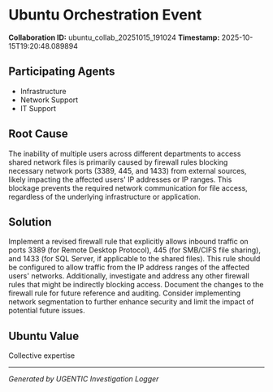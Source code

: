 # Ubuntu Orchestration Event

**Collaboration ID:** ubuntu_collab_20251015_191024
**Timestamp:** 2025-10-15T19:20:48.089894

## Participating Agents

- Infrastructure
- Network Support
- IT Support

## Root Cause

The inability of multiple users across different departments to access shared network files is primarily caused by firewall rules blocking necessary network ports (3389, 445, and 1433) from external sources, likely impacting the affected users' IP addresses or IP ranges. This blockage prevents the required network communication for file access, regardless of the underlying infrastructure or application.

## Solution

Implement a revised firewall rule that explicitly allows inbound traffic on ports 3389 (for Remote Desktop Protocol), 445 (for SMB/CIFS file sharing), and 1433 (for SQL Server, if applicable to the shared files).  This rule should be configured to allow traffic from the IP address ranges of the affected users' networks.  Additionally, investigate and address any other firewall rules that might be indirectly blocking access.  Document the changes to the firewall rule for future reference and auditing.  Consider implementing network segmentation to further enhance security and limit the impact of potential future issues.

## Ubuntu Value

Collective expertise

---
*Generated by UGENTIC Investigation Logger*
